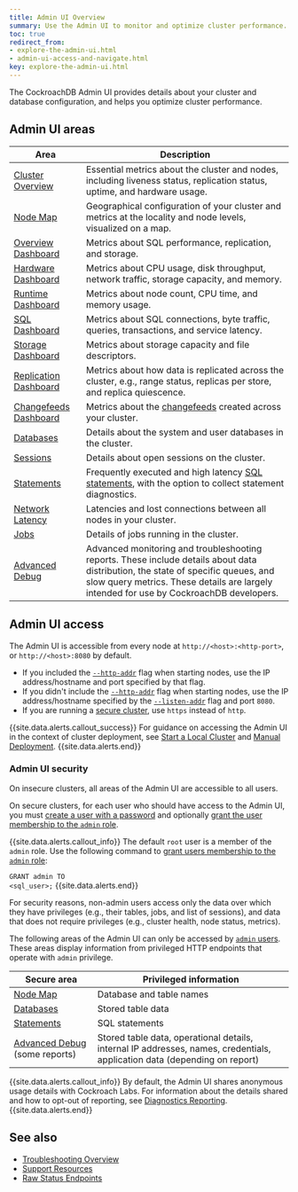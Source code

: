 ```yaml
---
title: Admin UI Overview
summary: Use the Admin UI to monitor and optimize cluster performance.
toc: true
redirect_from:
- explore-the-admin-ui.html
- admin-ui-access-and-navigate.html
key: explore-the-admin-ui.html
---
```


The CockroachDB Admin UI provides details about your cluster and database configuration, and helps you optimize cluster performance.

## Admin UI areas

Area | Description
--------|----
[Cluster Overview](admin-ui-cluster-overview-page.html) | Essential metrics about the cluster and nodes, including liveness status, replication status, uptime, and hardware usage.
[Node Map](enable-node-map.html) | Geographical configuration of your cluster and metrics at the locality and node levels, visualized on a map.
[Overview Dashboard](admin-ui-overview-dashboard.html) | Metrics about SQL performance, replication, and storage.
[Hardware Dashboard](admin-ui-hardware-dashboard.html) | Metrics about CPU usage, disk throughput, network traffic, storage capacity, and memory.
[Runtime Dashboard](admin-ui-runtime-dashboard.html) | Metrics about node count, CPU time, and memory usage.
[SQL Dashboard](admin-ui-sql-dashboard.html) | Metrics about SQL connections, byte traffic, queries, transactions, and service latency.
[Storage Dashboard](admin-ui-storage-dashboard.html) | Metrics about storage capacity and file descriptors.
[Replication Dashboard](admin-ui-replication-dashboard.html) | Metrics about how data is replicated across the cluster, e.g., range status, replicas per store, and replica quiescence.
[Changefeeds Dashboard](admin-ui-cdc-dashboard.html) | Metrics about the [changefeeds](stream-data-out-of-cockroachdb-using-changefeeds.html) created across your cluster.
[Databases](admin-ui-databases-page.html) | Details about the system and user databases in the cluster.
[Sessions](admin-ui-sessions-page.html) | Details about open sessions on the cluster.
[Statements](admin-ui-statements-page.html) | Frequently executed and high latency [SQL statements](sql-statements.html), with the option to collect statement diagnostics.
[Network Latency](admin-ui-network-latency-page.html) | Latencies and lost connections between all nodes in your cluster.
[Jobs](admin-ui-jobs-page.html) | Details of jobs running in the cluster.
[Advanced Debug](admin-ui-debug-pages.html) | Advanced monitoring and troubleshooting reports. These include details about data distribution, the state of specific queues, and slow query metrics. These details are largely intended for use by CockroachDB developers.

## Admin UI access

The Admin UI is accessible from every node at `http://<host>:<http-port>`, or `http://<host>:8080` by default.

- If you included the [`--http-addr`](cockroach-start.html#networking) flag when starting nodes, use the IP address/hostname and port specified by that flag.
- If you didn't include the [`--http-addr`](cockroach-start.html#networking) flag when starting nodes, use the IP address/hostname specified by the [`--listen-addr`](cockroach-start.html#networking) flag and port `8080`.
- If you are running a [secure cluster](#admin-ui-security), use `https` instead of `http`.

{{site.data.alerts.callout_success}}
For guidance on accessing the Admin UI in the context of cluster deployment, see [Start a Local Cluster](start-a-local-cluster.html) and [Manual Deployment](manual-deployment.html).
{{site.data.alerts.end}}

### Admin UI security

On insecure clusters, all areas of the Admin UI are accessible to all users.

On secure clusters, for each user who should have access to the Admin UI, you must [create a user with a password](create-user.html#create-a-user-with-a-password) and optionally [grant the user membership to the `admin` role](grant-roles.html).

{{site.data.alerts.callout_info}}
The default `root` user is a member of the `admin` role. Use the following command to [grant users membership to the `admin` role](grant-roles.html):

<code style="white-space:pre-wrap">GRANT admin TO \<sql_user\>;</code>
{{site.data.alerts.end}}

For security reasons, non-admin users access only the data over which they have privileges (e.g., their tables, jobs, and list of sessions), and data that does not require privileges (e.g., cluster health, node status, metrics).

The following areas of the Admin UI can only be accessed by [`admin` users](authorization.html#admin-role). These areas display information from privileged HTTP endpoints that operate with `admin` privilege.

Secure area | Privileged information
-----|-----
[Node Map](enable-node-map.html) | Database and table names
[Databases](admin-ui-databases-page.html) | Stored table data
[Statements](admin-ui-statements-page.html) | SQL statements
[Advanced Debug](admin-ui-debug-pages.html) (some reports) | Stored table data, operational details, internal IP addresses, names, credentials, application data (depending on report)

{{site.data.alerts.callout_info}}
By default, the Admin UI shares anonymous usage details with Cockroach Labs. For information about the details shared and how to opt-out of reporting, see [Diagnostics Reporting](diagnostics-reporting.html).
{{site.data.alerts.end}}

## See also

- [Troubleshooting Overview](troubleshooting-overview.html)
- [Support Resources](support-resources.html)
- [Raw Status Endpoints](monitoring-and-alerting.html#raw-status-endpoints)
